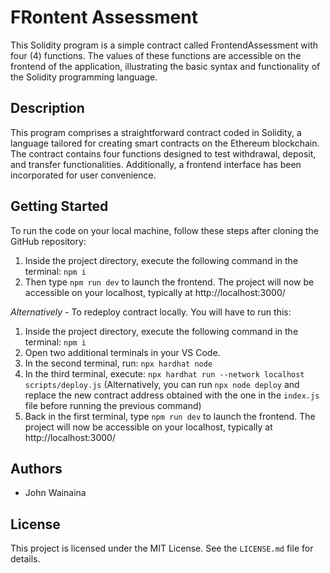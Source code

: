 # FRontent Assessment

This Solidity program is a simple contract called FrontendAssessment with four (4) functions. The values of these functions are accessible on the frontend of the application, illustrating the basic syntax and functionality of the Solidity programming language.

## Description

This program comprises a straightforward contract coded in Solidity, a language tailored for creating smart contracts on the Ethereum blockchain. The contract contains four functions designed to test withdrawal, deposit, and transfer functionalities. Additionally, a frontend interface has been incorporated for user convenience.

## Getting Started

To run the code on your local machine, follow these steps after cloning the GitHub repository:

1. Inside the project directory, execute the following command in the terminal: `npm i`
2. Then type `npm run dev` to launch the frontend. The project will now be accessible on your localhost, typically at http://localhost:3000/

*Alternatively* - To redeploy contract locally. You will have to run this:
1. Inside the project directory, execute the following command in the terminal: `npm i`
2. Open two additional terminals in your VS Code.
3. In the second terminal, run: `npx hardhat node`
4. In the third terminal, execute: `npx hardhat run --network localhost scripts/deploy.js` (Alternatively, you can run `npx node deploy` and replace the new contract address obtained with the one in the `index.js` file before running the previous command)
5. Back in the first terminal, type `npm run dev` to launch the frontend. The project will now be accessible on your localhost, typically at http://localhost:3000/


## Authors

- John Wainaina

## License

This project is licensed under the MIT License. See the `LICENSE.md` file for details.

